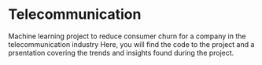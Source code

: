 # Telecommunication
Machine learning project to reduce consumer churn for a company in the telecommunication industry
Here, you will find the code to the project and a prsentation covering the trends and insights found 
during the project.
